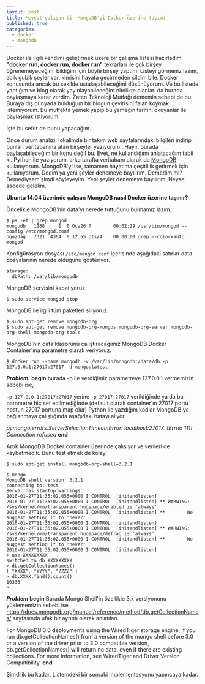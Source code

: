 ```yaml
---
layout: post
title: Mevcut çalışan bir MongoDB'yi Docker üzerine taşıma
published: true
categories: 
  - docker
  - mongodb
---
```

Docker ile ilgili kendimi geliştirmek üzere bir çalışma listesi hazırladım. **"docker run, docker run, docker run"** tekrarları ile çok birşey öğrenemeyeceğimi bildiğim için böyle birşey yaptım. Listeyi görmeniz lazım, abik gubik şeyler var, kimisini hayata geçirmeden sildim bile. Docker konusunda ancak bu şekilde ustalaşabileceğimi düşünüyorum. Ve bu listede yaptığım ve blog olarak yayınlayabileceğim nitelikte olanları da burada paylaşmaya karar verdim. Zaten Teknoloji Mutfağı dememin sebebi de bu. Buraya dış dünyada bulduğum bir blogun çevirisini falan koymak istemiyorum. Bu mutfakta yemek yapıp bu yemeğin tarifini okuyanlar ile paylaşmak istiyorum. 

İşte bu sefer de bunu yapacağım. 

Önce durum analizi; lokalimde bir takım web sayfalarındaki bilgileri indirip bunları veritabanına atan birşeyler yazıyorum.. Hayır, burada paylaşabileceğim bir konu değil bu. Evet, ne kullandığımı anlatacağım tabii ki. Python ile yazıyorum, arka tarafta veritabanı olarak da [MongoDB](https://www.mongodb.org/) kullanıyorum. MongoDB'yi ise, tamamen hayatıma çeşitlilik getirmek için kullanıyorum. Dedim ya yeni şeyler denemeye bayılırım. Demedim mi? Demediysem şimdi söyleyeyim. Yeni şeyler denemeye bayılırım. Neyse, sadede gelelim. 

**Ubuntu 14.04 üzerinde çalışan MongoDB nasıl Docker üzerine taşınır?**

Öncelikle MongoDB'nin data'yı nerede tuttuğunu bulmamız lazım. 

```
$ ps -ef | grep mongod
mongodb   1188     1  0 Oca26 ?        00:02:29 /usr/bin/mongod --config /etc/mongod.conf
oguzdag   7321  4304  0 12:55 pts/4    00:00:00 grep --color=auto mongod
```
Konfigürasyon dosyası ```/etc/mongod.conf``` içerisinde aşağıdaki satırlar data dosyalarının nerede olduğunu gösteriyor.

```
storage:
  dbPath: /var/lib/mongodb
```

MongoDB servisini kapatıyoruz.

```
$ sudo service mongod stop
```

MongoDB ile ilgili tüm paketleri siliyoruz.

```
$ sudo apt-get remove mongodb-org
$ sudo apt-get remove mongodb-org-mongos mongodb-org-server mongodb-org-shell mongodb-org-tools
```

MongoDB'nin data klasörünü çalıştıracağımız MongoDB Docker Container'ına parametre olarak veriyoruz.

```
$ docker run --name mongodb -v /var/lib/mongodb:/data/db -p 127.0.0.1:27017:27017 -d mongo:latest
```

_**Problem:**_
**begin**
burada -p ile verdiğimiz parametreye 127.0.0.1 vermemizin sebebi ise, 

```-p 127.0.0.1:27017:27017``` yerine ```-p 27017:27017``` verildiğinde ya da bu parametre hiç set edilmediğinde (default olarak container'ın 27017 portu hostun 27017 portuna map olur) Python ile yazdığım kodlar MongoDB'ye bağlanmaya çalıştığında aşağıdaki hatayı alıyor

_pymongo.errors.ServerSelectionTimeoutError: localhost:27017: [Errno 111] Connection refused_
**end**

Artık MongoDB Docker container üzerinde çalışıyor ve verileri de kaybetmedik. Bunu test etmek de kolay. 

```
$ sudo apt-get install mongodb-org-shell=3.2.1
```

```
$ mongo
MongoDB shell version: 3.2.1
connecting to: test
Server has startup warnings: 
2016-01-27T11:35:02.055+0000 I CONTROL  [initandlisten] 
2016-01-27T11:35:02.055+0000 I CONTROL  [initandlisten] ** WARNING: /sys/kernel/mm/transparent_hugepage/enabled is 'always'.
2016-01-27T11:35:02.055+0000 I CONTROL  [initandlisten] **        We suggest setting it to 'never'
2016-01-27T11:35:02.055+0000 I CONTROL  [initandlisten] 
2016-01-27T11:35:02.055+0000 I CONTROL  [initandlisten] ** WARNING: /sys/kernel/mm/transparent_hugepage/defrag is 'always'.
2016-01-27T11:35:02.055+0000 I CONTROL  [initandlisten] **        We suggest setting it to 'never'
2016-01-27T11:35:02.055+0000 I CONTROL  [initandlisten] 
> use XXXXXXXXX
switched to db XXXXXXXXX
> db.getCollectionNames()
[ "XXXX", "YYYY", "ZZZZ" ]
> db.XXXX.find().count()
16333
> 
```

_**Problem**_
**begin**
Burada Mongo Shell'in özellikle 3.x versiyonunu yüklememizin sebebi ise https://docs.mongodb.org/manual/reference/method/db.getCollectionNames/ sayfasında ufak bir ayrıntı olarak anlatılan 

For MongoDB 3.0 deployments using the WiredTiger storage engine, if you run db.getCollectionNames() from a version of the mongo shell before 3.0 or a version of the driver prior to 3.0 compatible   version, db.getCollectionNames() will return no data, even if there are existing collections. For more information, see WiredTiger and Driver Version Compatibility.
**end**

Şimdilik bu kadar. Listemdeki bir sonraki implementasyonu yapıncaya kadar.


